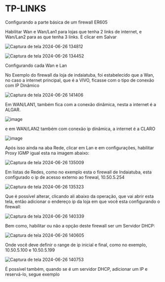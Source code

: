 # TP-LINKS #

Configurando a parte básica de um firewall ER605

Habilitar Wan e Wan/Lan1 para lojas que tenha 2 links de internet, e Wan/Lan2 para as que tenha 3 links. 
E clicar em Salvar 

![Captura de tela 2024-06-26 134812](https://github.com/autogeral/TP-LINKS/assets/100229068/0f5e6893-9554-46e4-9fd9-6bdce52866ae)


![Captura de tela 2024-06-26 134452](https://github.com/autogeral/TP-LINKS/assets/100229068/9d8d1ecb-5c7f-4847-bd7d-64606b5063fd)

Configurando cada Wan e Lan 

No Exemplo do firewall da loja de indaiatuba, foi estabelecido que a Wan, no caso a internet principal, que é a VIVO, ficasse com o tipo de conexão com IP Dinâmico 

![Captura de tela 2024-06-26 141406](https://github.com/autogeral/TP-LINKS/assets/100229068/188a5fbd-4a0b-41df-af63-a6b2dbfd0c14)

Em WAN/LAN1, também fica com a conexão dinâmica, nesta a internet é a ALGAR.

![image](https://github.com/autogeral/TP-LINKS/assets/100229068/7371924e-5270-4a30-a7d2-9427d09452fa)

e em WAN/LAN2 também com conexão ip dinâmica, a internet é a CLARO

![image](https://github.com/autogeral/TP-LINKS/assets/100229068/25b25894-0af8-4808-b4c1-b341de4f0a5d)

Após isso ainda na aba Rede, clicar em Lan e em configurações, habilitar Proxy IGMP igual esta na imagem abaixo: 

![Captura de tela 2024-06-26 135009](https://github.com/autogeral/TP-LINKS/assets/100229068/77e4c834-facc-47fb-a3b5-4a58e1af27f9)

Em listas de Redes, como no exemplo esta o firewall de Indaiatuba, esta configurado o ip de acesso externo ao firewal, 10.50.5.254

![Captura de tela 2024-06-26 135323](https://github.com/autogeral/TP-LINKS/assets/100229068/642be166-ca4f-41d9-a7b5-6f70e1f4eeed)

Que é possível alterar, clicando ali abaixo da operação, que vai abrir esta tela, então adicionar o endereço ip da loja em que você esta configurando o firewall: 

![Captura de tela 2024-06-26 140339](https://github.com/autogeral/TP-LINKS/assets/100229068/aae7b449-3f5b-4807-8634-c43521c21254)

Bem como, habilitar ou não a opção deste firewall ser um Servidor DHCP: 

![Captura de tela 2024-06-26 140605](https://github.com/autogeral/TP-LINKS/assets/100229068/4b536428-dbf8-4bcd-9a02-474d207d869d)

Onde você deve definir o range de ip inicial e final, como no exemplo, 10.50.5.100 e 10.50.5.199 

![Captura de tela 2024-06-26 140753](https://github.com/autogeral/TP-LINKS/assets/100229068/481fe605-40c1-4d47-a210-1bd8cfb51fe6)




 

 

 

 

 

 

 

 

 

É possível também, quando se é um servidor DHCP, adicionar um IP e reservá-lo, segue exemplo 

 

 

 

 

 

 
